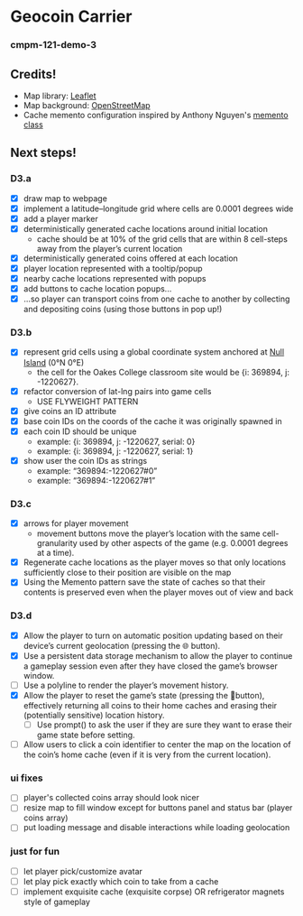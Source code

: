 # Geocoin Carrier
### cmpm-121-demo-3

## Credits!
- Map library: [Leaflet](https://leafletjs.com/)
- Map background: [OpenStreetMap](http://www.openstreetmap.org/copyright)
- Cache memento configuration inspired by Anthony Nguyen's [memento class](https://github.com/Mapeggs/cmpm-121-demo-3/blob/main/src/main.ts)

## Next steps!

### D3.a
- [x] draw map to webpage
- [x] implement a latitude–longitude grid where cells are 0.0001 degrees wide
- [x] add a player marker
- [x] deterministically generated cache locations around initial location
    - cache should be at 10% of the grid cells that are within 8 cell-steps away from the player’s current location
- [x] deterministically generated coins offered at each location
- [x] player location represented with a tooltip/popup
- [x] nearby cache locations represented with popups
- [x] add buttons to cache location popups...
- [x] ...so player can transport coins from one cache to another by collecting and depositing coins (using those buttons in pop up!)

### D3.b
- [x] represent grid cells using a global coordinate system anchored at [Null Island](https://en.wikipedia.org/wiki/Null_Island) (0°N 0°E)
    - the cell for the Oakes College classroom site would be {i: 369894, j: -1220627}.
- [x] refactor conversion of lat-lng pairs into game cells
    - USE FLYWEIGHT PATTERN
- [x] give coins an ID attribute
- [x] base coin IDs on the coords of the cache it was originally spawned in
- [x] each coin ID should be unique
    - example: {i: 369894, j: -1220627, serial: 0}
    - example: {i: 369894, j: -1220627, serial: 1}
- [x] show user the coin IDs as strings
    - example: “369894:-1220627#0”
    - example: “369894:-1220627#1”

### D3.c
- [x] arrows for player movement
    - movement buttons move the player’s location with the same cell-granularity used by other aspects of the game (e.g. 0.0001 degrees at a time).
- [x] Regenerate cache locations as the player moves so that only locations sufficiently close to their position are visible on the map
- [x] Using the Memento pattern save the state of caches so that their contents is preserved even when the player moves out of view and back

### D3.d
- [x] Allow the player to turn on automatic position updating based on their device’s current geolocation (pressing the 🌐 button).
- [x] Use a persistent data storage mechanism to allow the player to continue a gameplay session even after they have closed the game’s browser window.
- [ ] Use a polyline to render the player’s movement history.
- [x] Allow the player to reset the game’s state (pressing the 🚮button), effectively returning all coins to their home caches and erasing their (potentially sensitive) location history.
    - [ ] Use prompt() to ask the user if they are sure they want to erase their game state before setting.
- [ ] Allow users to click a coin identifier to center the map on the location of the coin’s home cache (even if it is very from the current location).

### ui fixes
- [ ] player's collected coins array should look nicer
- [ ] resize map to fill window except for buttons panel and status bar (player coins array)
- [ ] put loading message and disable interactions while loading geolocation

### just for fun
- [ ] let player pick/customize avatar 
- [ ] let play pick exactly which coin to take from a cache
- [ ] implement exquisite cache (exquisite corpse) OR refrigerator magnets style of gameplay
